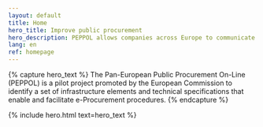 ```yaml
---
layout: default
title: Home
hero_title: Improve public procurement
hero_description: PEPPOL allows companies across Europe to communicate electronically with public purchasers at various stages of the procurement procedure.
lang: en
ref: homepage
---
```


{% capture hero_text %}
The Pan-European Public Procurement On-Line (PEPPOL) is a pilot project promoted by the European Commission to identify a set of infrastructure elements and technical specifications that enable and facilitate e-Procurement procedures.
{% endcapture %}

{% include hero.html text=hero_text %}
